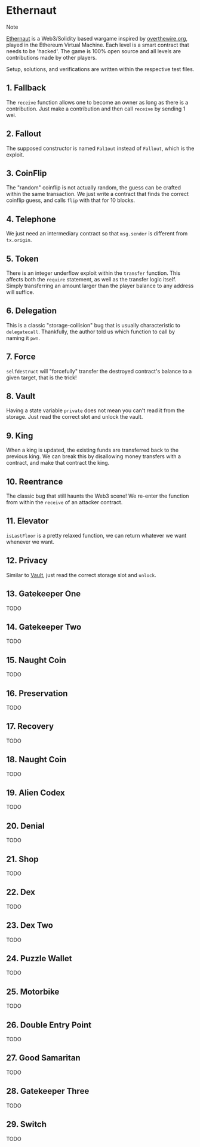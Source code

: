 # Ethernaut

> [!NOTE]
>
> [Ethernaut](https://ethernaut.openzeppelin.com) is a Web3/Solidity based wargame inspired by [overthewire.org](https://overthewire.org/wargames/), played in the Ethereum Virtual Machine. Each level is a smart contract that needs to be 'hacked'. The game is 100% open source and all levels are contributions made by other players.

Setup, solutions, and verifications are written within the respective test files.

## 1. Fallback

The `receive` function allows one to become an owner as long as there is a contribution. Just make a contribution and then call `receive` by sending 1 wei.

## 2. Fallout

The supposed constructor is named `Fal1out` instead of `Fallout`, which is the exploit.

## 3. CoinFlip

The "random" coinflip is not actually random, the guess can be crafted within the same transaction. We just write a contract that finds the correct coinflip guess, and calls `flip` with that for 10 blocks.

## 4. Telephone

We just need an intermediary contract so that `msg.sender` is different from `tx.origin`.

## 5. Token

There is an integer underflow exploit within the `transfer` function. This affects both the `require` statement, as well as the transfer logic itself. Simply transferring an amount larger than the player balance to any address will suffice.

## 6. Delegation

This is a classic "storage-collision" bug that is usually characteristic to `delegatecall`. Thankfully, the author told us which function to call by naming it `pwn`.

## 7. Force

`selfdestruct` will "forcefully" transfer the destroyed contract's balance to a given target, that is the trick!

## 8. Vault

Having a state variable `private` does not mean you can't read it from the storage. Just read the correct slot and unlock the vault.

## 9. King

When a king is updated, the existing funds are transferred back to the previous king. We can break this by disallowing money transfers with a contract, and make that contract the king.

## 10. Reentrance

The classic bug that still haunts the Web3 scene! We re-enter the function from within the `receive` of an attacker contract.

## 11. Elevator

`isLastFloor` is a pretty relaxed function, we can return whatever we want whenever we want.

## 12. Privacy

Similar to [Vault](#8-vault), just read the correct storage slot and `unlock`.

## 13. Gatekeeper One

TODO

## 14. Gatekeeper Two

TODO

## 15. Naught Coin

TODO

## 16. Preservation

TODO

## 17. Recovery

TODO

## 18. Naught Coin

TODO

## 19. Alien Codex

TODO

## 20. Denial

TODO

## 21. Shop

TODO

## 22. Dex

TODO

## 23. Dex Two

TODO

## 24. Puzzle Wallet

TODO

## 25. Motorbike

TODO

## 26. Double Entry Point

TODO

## 27. Good Samaritan

TODO

## 28. Gatekeeper Three

TODO

## 29. Switch

TODO
